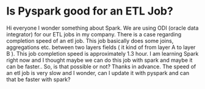 
# Is Pyspark good for an ETL Job?

Hi everyone I wonder something about Spark. We are using ODI (oracle data integrator) for our ETL jobs in my company. There is a case regarding completion speed of an etl job. This job basically does some joins, aggregations etc. between two layers fields ( it kind of from layer A to layer B ). This job completion speed is approximately 1.3 hour. I am learning Spark right now and I thought maybe we can do this job with spark and maybe it can be faster.. So, is that possible or not? Thanks in advance.
The speed of an etl job is very slow and I wonder, can I update it with pyspark and can that be faster with spark?

        